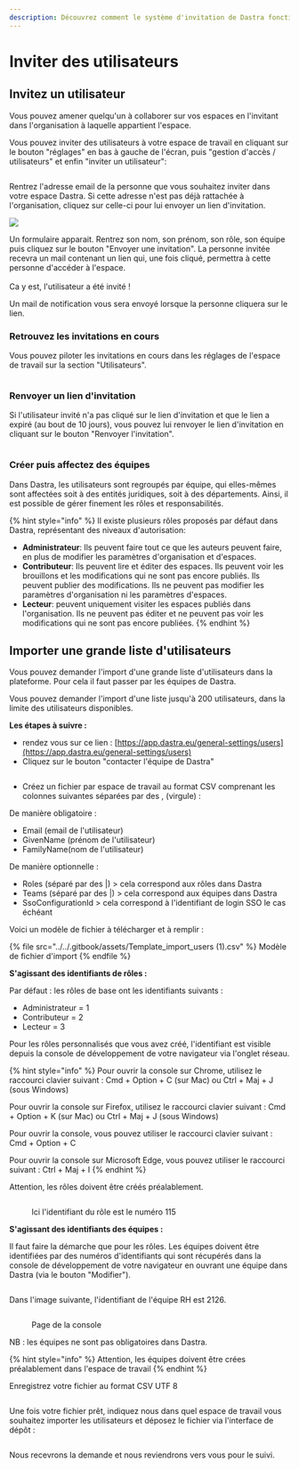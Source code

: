 ```yaml
---
description: Découvrez comment le système d'invitation de Dastra fonctionne.
---
```


# Inviter des utilisateurs

## Invitez un utilisateur

Vous pouvez amener quelqu'un à collaborer sur vos espaces en l'invitant dans l'organisation à laquelle appartient l'espace.&#x20;

Vous pouvez inviter des utilisateurs à votre espace de travail en cliquant sur le bouton "réglages" en bas à gauche de l'écran, puis "gestion d'accès / utilisateurs" et enfin "inviter un utilisateur":

<figure><img src="../../.gitbook/assets/image (12) (2) (2).png" alt=""><figcaption></figcaption></figure>



Rentrez l'adresse email de la personne que vous souhaitez inviter dans votre espace Dastra. Si cette adresse n'est pas déjà rattachée à l'organisation, cliquez sur celle-ci pour lui envoyer un lien d'invitation.

![](<../../.gitbook/assets/image (130).png>)

Un formulaire apparait. Rentrez son nom, son prénom, son rôle, son équipe puis cliquez sur le bouton "Envoyer une invitation". La personne invitée recevra un mail contenant un lien qui, une fois cliqué, permettra à cette personne d'accéder à l'espace.\
\
Ca y est, l'utilisateur a été invité !

Un mail de notification vous sera envoyé lorsque la personne cliquera sur le lien.

### Retrouvez les invitations en cours

Vous pouvez piloter les invitations en cours dans les réglages de l'espace de travail sur la section "Utilisateurs".&#x20;

<figure><img src="../../.gitbook/assets/image (12) (3).png" alt=""><figcaption></figcaption></figure>

### Renvoyer un lien d'invitation

Si l'utilisateur invité n'a pas cliqué sur le lien d'invitation et que le lien a expiré (au bout de 10 jours), vous pouvez lui renvoyer le lien d'invitation en cliquant sur le bouton "Renvoyer l'invitation".&#x20;

<figure><img src="../../.gitbook/assets/image (16) (2).png" alt=""><figcaption></figcaption></figure>

### Créer puis affectez des équipes

Dans Dastra, les utilisateurs sont regroupés par équipe, qui elles-mêmes sont affectées soit à des entités juridiques, soit à des départements. Ainsi, il est possible de gérer finement les rôles et responsabilités.

{% hint style="info" %}
Il existe plusieurs rôles proposés par défaut dans Dastra, représentant des niveaux d'autorisation:

* **Administrateur**: Ils peuvent faire tout ce que les auteurs peuvent faire, en plus de modifier les paramètres d'organisation et d'espaces.
* **Contributeur**: Ils peuvent lire et éditer des espaces. Ils peuvent voir les brouillons et les modifications qui ne sont pas encore publiés. Ils peuvent publier des modifications. Ils ne peuvent pas modifier les paramètres d'organisation ni les paramètres d'espaces.
* **Lecteur**: peuvent uniquement visiter les espaces publiés dans l'organisation. Ils ne peuvent pas éditer et ne peuvent pas voir les modifications qui ne sont pas encore publiées.
{% endhint %}

## Importer une grande liste d'utilisateurs

Vous pouvez demander l'import d'une grande liste d'utilisateurs dans la plateforme. Pour cela il faut passer par les équipes de Dastra.

Vous pouvez demander l'import d'une liste jusqu'à 200 utilisateurs, dans la limite des utilisateurs disponibles.

**Les étapes à suivre :**&#x20;

* rendez vous sur ce lien : [https://app.dastra.eu/general-settings/users](https://app.dastra.eu/general-settings/users)
* Cliquez sur le bouton "contacter l'équipe de Dastra"

<figure><img src="../../.gitbook/assets/image (1) (1) (4) (1).png" alt=""><figcaption></figcaption></figure>

* Créez un fichier par espace de travail au format CSV comprenant les colonnes suivantes séparées par des , (virgule) :&#x20;

De manière obligatoire : &#x20;

* Email (email de l'utilisateur)
* GivenName (prénom de l'utilisateur)
* FamilyName(nom de l'utilisateur)

De manière optionnelle :&#x20;

* Roles (séparé par des |) > cela correspond aux rôles dans Dastra
* Teams (séparé par des |) > cela correspond aux équipes dans Dastra
* SsoConfigurationId > cela correspond à l'identifiant de login SSO le cas échéant

Voici un modèle de fichier à télécharger et à remplir :&#x20;

{% file src="../../.gitbook/assets/Template_import_users (1).csv" %}
Modèle de fichier d'import
{% endfile %}

**S'agissant des identifiants de rôles :**&#x20;

Par défaut : les rôles de base ont les identifiants suivants :&#x20;

* Administrateur = 1
* Contributeur = 2
* Lecteur = 3

Pour les rôles personnalisés que vous avez créé, l'identifiant est visible depuis la console de développement de votre navigateur via l'onglet réseau.&#x20;

{% hint style="info" %}
Pour ouvrir la console sur Chrome, utilisez le raccourci clavier suivant : Cmd + Option + C (sur Mac) ou Ctrl + Maj + J (sous Windows)

Pour ouvrir la console sur Firefox, utilisez le raccourci clavier suivant : Cmd + Option + K (sur Mac) ou Ctrl + Maj + J (sous Windows)

Pour ouvrir la console, vous pouvez utiliser le raccourci clavier suivant : Cmd + Option + C

Pour ouvrir la console sur Microsoft Edge, vous pouvez utiliser le raccourci suivant : Ctrl + Maj + I
{% endhint %}

Attention, les rôles doivent être créés préalablement.



<figure><img src="../../.gitbook/assets/image (28).png" alt=""><figcaption><p>Ici l'identifiant du rôle est le numéro 115</p></figcaption></figure>



**S'agissant des identifiants des équipes :**&#x20;

Il faut faire la démarche que pour les rôles. Les équipes doivent être identifiées par des numéros d'identifiants qui sont récupérés dans la console de développement de votre navigateur en ouvrant une équipe dans Dastra (via le bouton "Modifier").

<figure><img src="../../.gitbook/assets/image (287).png" alt=""><figcaption></figcaption></figure>

Dans l'image suivante, l'identifiant de l'équipe RH est 2126.

<figure><img src="../../.gitbook/assets/image (288).png" alt=""><figcaption><p>Page de la console</p></figcaption></figure>

NB : les équipes ne sont pas obligatoires dans Dastra.

{% hint style="info" %}
Attention, les équipes doivent être crées préalablement dans l'espace de travail
{% endhint %}

Enregistrez votre fichier au format CSV UTF 8&#x20;

<figure><img src="../../.gitbook/assets/image (11) (1).png" alt=""><figcaption></figcaption></figure>

Une fois votre fichier prêt, indiquez nous dans quel espace de travail vous souhaitez importer les utilisateurs et déposez le fichier via l'interface de dépôt :&#x20;



<figure><img src="../../.gitbook/assets/image (2) (3) (1).png" alt=""><figcaption></figcaption></figure>

Nous recevrons la demande et nous reviendrons vers vous pour le suivi.
